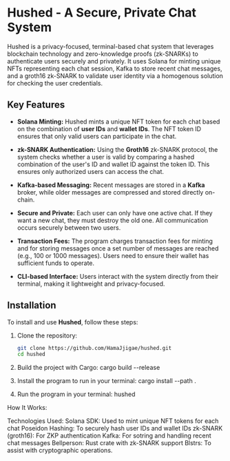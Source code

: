 # Hushed - A Secure, Private Chat System

Hushed is a privacy-focused, terminal-based chat system that leverages blockchain technology and zero-knowledge proofs (zk-SNARKs) to authenticate users securely and privately. It uses Solana for minting unique NFTs representing each chat session, Kafka to store recent chat messages, and a groth16 zk-SNARK to validate user identity via a homogenous solution for checking the user credentials.

## Key Features

- **Solana Minting:** Hushed mints a unique NFT token for each chat based on the combination of **user IDs** and **wallet IDs**. The NFT token ID ensures that only valid users can participate in the chat.
  
- **zk-SNARK Authentication:** Using the **Groth16** zk-SNARK protocol, the system checks whether a user is valid by comparing a hashed combination of the user's ID and wallet ID against the token ID. This ensures only authorized users can access the chat.
  
- **Kafka-based Messaging:** Recent messages are stored in a **Kafka** broker, while older messages are compressed and stored directly on-chain.

- **Secure and Private:** Each user can only have one active chat. If they want a new chat, they must destroy the old one. All communication occurs securely between two users.

- **Transaction Fees:** The program charges transaction fees for minting and for storing messages once a set number of messages are reached (e.g., 100 or 1000 messages). Users need to ensure their wallet has sufficient funds to operate.

- **CLI-based Interface:** Users interact with the system directly from their terminal, making it lightweight and privacy-focused.

## Installation

To install and use **Hushed**, follow these steps:

1. Clone the repository:
   ```bash
   git clone https://github.com/HamaJjigae/hushed.git
   cd hushed

2. Build the project with Cargo:
    cargo build --release

3. Install the program to run in your terminal:
    cargo install --path .

4. Run the program in your terminal:
    hushed

How It Works:

Technologies Used:
    Solana SDK: Used to mint unique NFT tokens for each chat
    Poseidon Hashing: To securely hash user IDs and wallet IDs
    zk-SNARK (groth16): For ZKP authentication
    Kafka: For sotring and handling recent chat messages
    Bellperson: Rust crate with zk-SNARK support
    Blstrs: To assist with cryptographic operations.
